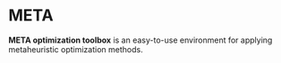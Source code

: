 # META

**META optimization toolbox** is an easy-to-use environment for applying metaheuristic optimization methods.